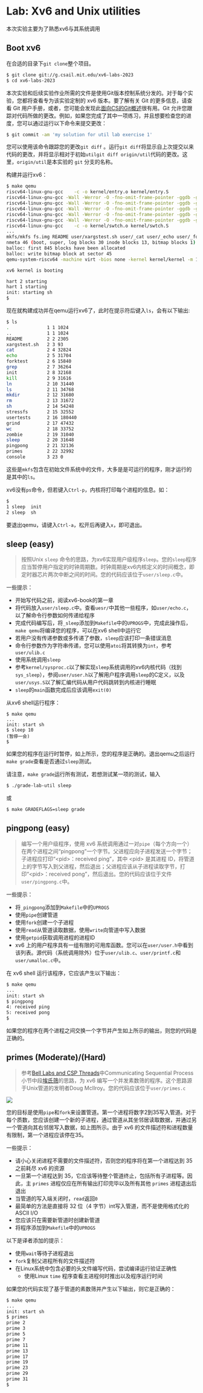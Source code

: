 # Lab: Xv6 and Unix utilities

本次实验主要为了熟悉xv6与其系统调用

## Boot xv6

在合适的目录下`git clone`整个项目。

```bash
$ git clone git://g.csail.mit.edu/xv6-labs-2023
$ cd xv6-labs-2023
```

本次实验和后续实验作业所需的文件是使用Git版本控制系统分发的。对于每个实验，您都将查看专为该实验定制的 xv6 版本。要了解有关 Git 的更多信息，请查看 Git 用户手册，或者，您可能会发现此[面向CS的Git概述](https://eagain.net/articles/git-for-computer-scientists/)很有用。Git 允许您跟踪对代码所做的更改。例如，如果您完成了其中一项练习，并且想要检查您的进度，您可以通过运行以下命令来提交更改：

```bash
$ git commit -am 'my solution for util lab exercise 1'
```

您可以使用该命令跟踪您的更改`git diff` 。运行`git diff`将显示自上次提交以来代码的更改，并将显示相对于初始`utilgit diff origin/util`代码的更改。这里，`origin/util`是本实验的 `git` 分支的名称。

构建并运行xv6：
```bash
$ make qemu
riscv64-linux-gnu-gcc    -c -o kernel/entry.o kernel/entry.S
riscv64-linux-gnu-gcc -Wall -Werror -O -fno-omit-frame-pointer -ggdb -gdwarf-2 -DSOL_UTIL -DLAB_UTIL -MD -mcmodel=medany -ffreestanding -fno-common -nostdlib -mno-relax -I. -fno-stack-protector -fno-pie -no-pie  -c -o kernel/kalloc.o kernel/kalloc.c
riscv64-linux-gnu-gcc -Wall -Werror -O -fno-omit-frame-pointer -ggdb -gdwarf-2 -DSOL_UTIL -DLAB_UTIL -MD -mcmodel=medany -ffreestanding -fno-common -nostdlib -mno-relax -I. -fno-stack-protector -fno-pie -no-pie  -c -o kernel/string.o kernel/string.c
riscv64-linux-gnu-gcc -Wall -Werror -O -fno-omit-frame-pointer -ggdb -gdwarf-2 -DSOL_UTIL -DLAB_UTIL -MD -mcmodel=medany -ffreestanding -fno-common -nostdlib -mno-relax -I. -fno-stack-protector -fno-pie -no-pie  -c -o kernel/main.o kernel/main.c
riscv64-linux-gnu-gcc -Wall -Werror -O -fno-omit-frame-pointer -ggdb -gdwarf-2 -DSOL_UTIL -DLAB_UTIL -MD -mcmodel=medany -ffreestanding -fno-common -nostdlib -mno-relax -I. -fno-stack-protector -fno-pie -no-pie  -c -o kernel/vm.o kernel/vm.c
riscv64-linux-gnu-gcc -Wall -Werror -O -fno-omit-frame-pointer -ggdb -gdwarf-2 -DSOL_UTIL -DLAB_UTIL -MD -mcmodel=medany -ffreestanding -fno-common -nostdlib -mno-relax -I. -fno-stack-protector -fno-pie -no-pie  -c -o kernel/proc.o kernel/proc.c
riscv64-linux-gnu-gcc    -c -o kernel/swtch.o kernel/swtch.S
...
mkfs/mkfs fs.img README user/xargstest.sh user/_cat user/_echo user/_forktest user/_grep user/_init user/_kill user/_ln user/_ls user/_mkdir user/_rm user/_sh user/_stressfs user/_usertests user/_grind user/_wc user/_zombie user/_sleep user/_pingpong user/_primes
nmeta 46 (boot, super, log blocks 30 inode blocks 13, bitmap blocks 1) blocks 1954 total 2000
balloc: first 845 blocks have been allocated
balloc: write bitmap block at sector 45
qemu-system-riscv64 -machine virt -bios none -kernel kernel/kernel -m 128M -smp 3 -nographic -global virtio-mmio.force-legacy=false -drive file=fs.img,if=none,format=raw,id=x0 -device virtio-blk-device,drive=x0,bus=virtio-mmio-bus.0

xv6 kernel is booting

hart 2 starting
hart 1 starting
init: starting sh
$ 
```

现在就构建成功并在qemu运行xv6了，此时在提示符后键入`ls`，会有以下输出:
```bash 
$ ls
.              1 1 1024
..             1 1 1024
README         2 2 2305
xargstest.sh   2 3 93
cat            2 4 32824
echo           2 5 31704
forktest       2 6 15840
grep           2 7 36264
init           2 8 32168
kill           2 9 31616
ln             2 10 31440
ls             2 11 34768
mkdir          2 12 31680
rm             2 13 31672
sh             2 14 54248
stressfs       2 15 32552
usertests      2 16 180440
grind          2 17 47432
wc             2 18 33752
zombie         2 19 31040
sleep          2 20 31648
pingpong       2 21 32136
primes         2 22 32992
console        3 23 0
```

这些是`mkfs`包含在初始文件系统中的文件，大多是是可运行的程序，刚才运行的是其中的`ls`。

xv6没有`ps`命令，但若键入`Ctrl-p`，内核将打印每个进程的信息。如：

```bash
$ 
1 sleep  init
2 sleep  sh
```

要退出qemu，请键入`Ctrl-a`，松开后再键入`x`，即可退出。

## sleep (easy)

> 按照Unix `sleep` 命令的思路，为xv6实现用户级程序`sleep`。您的`sleep`程序应当暂停用户指定的时钟周期数。时钟周期是xv6内核定义的时间概念，即定时器芯片两次中断之间的时间。您的代码应该位于`user/sleep.c`中。

一些提示：
- 开始写代码之前，阅读xv6-book的第一章
- 将代码放入`user/sleep.c`中。查看`uesr/`中其他一些程序，如`user/echo.c`，以了解命令行参数如何传递给程序
- 完成代码编写后，将`_sleep`添加到`Makefile`中的`UPROGS`中，完成此操作后，`make qemu`将编译您的程序，可以在xv6 shell中运行它
- 若用户没有传递参数或多传递了参数，`sleep`应该打印一条错误消息
- 命令行参数作为字符串传递，您可以使用`atoi`将其转换为`int`，参考`user/ulib.c`
- 使用系统调用`sleep`
- 参考`kernel/sysproc.c`以了解实现`sleep`系统调用的xv6内核代码（找到`sys_sleep`），参阅`user/user.h`以了解用户程序调用`sleep`的C定义，以及`user/usys.S`以了解汇编代码从用户代码跳转到内核进行睡眠
- `sleep`的`main`函数完成后应该调用`exit(0)`

从xv6 shell运行程序：
```
$ make qemu
...
init: start sh
$ sleep 10
(暂停一会)
$
```
如果您的程序在运行时暂停，如上所示，您的程序是正确的。退出qemu之后运行`make grade`查看是否通过`sleep`测试。

请注意，`make grade`运行所有测试，若想测试某一项的测试，输入

```bash
$ ./grade-lab-util sleep
```

或

```bash
$ make GRADEFLAGS=sleep grade
```

## pingpong (easy)

> 编写一个用户级程序，使用 xv6 系统调用通过一对`pipe`（每个方向一个）在两个进程之间“pingpong”一个字节。父进程应向子进程发送一个字节；子进程应打印“\<pid\>：received ping”，其中 \<pid\> 是其进程 ID，将管道上的字节写入到父进程，然后退出；父进程应该从子进程读取字节，打印“\<pid\>：received pong”，然后退出。您的代码应该位于文件`user/pingpong.c`中。

一些提示：
- 将`_pingpong`添加到`Makefile`中的`UPROGS`
- 使用`pipe`创建管道
- 使用`fork`创建一个子进程
- 使用`read`从管道读取数据，使用`write`向管道中写入数据
- 使用`getpid`获取调用进程的进程ID
- xv6 上的用户程序具有一组有限的可用库函数。您可以在`user/user.h`中看到该列表。源代码（系统调用除外）位于`user/ulib.c`、`user/printf.c`和`user/umalloc.c`中。

在 xv6 shell 运行该程序，它应该产生以下输出：
```bash
$ make qemu
...
init: start sh
$ pingpong
4: received ping
5: received pong
$
```

如果您的程序在两个进程之间交换一个字节并产生如上所示的输出，则您的代码是正确的。

## primes (Moderate)/(Hard)

> 参考[Bell Labs and CSP Threads](https://swtch.com/~rsc/thread/)中Communicating Sequential Process小节中段[埃氏筛](https://en.wikipedia.org/wiki/Sieve_of_Eratosthenes)的思路，为 xv6 编写一个并发素数筛的程序。这个思路源于Unix管道的发明者Doug McIlroy。您的代码应该位于`user/primes.c`

![](https://swtch.com/~rsc/thread/sieve.gif)

您的目标是使用`pipe`和`fork`来设置管道。第一个进程将数字2到35写入管道。对于每个质数，您应该创建一个新的子进程，通过管道从其坐邻居读取数据，并通过另一个管道向其右邻居写入数据，如上图所示。由于 xv6 的文件描述符和进程数量有限制，第一个进程应该停在35。

一些提示：
- 请小心关闭进程不需要的文件描述符，否则您的程序将在第一个进程达到 35 之前耗尽 xv6 的资源
- 一旦第一个进程达到 35，它应该等待整个管道终止，包括所有子进程等。因此，主 `primes` 进程仅应在所有输出打印完毕以及所有其他 `primes` 进程退出后退出
- 当管道的写入端关闭时，`read`返回`0`
- 最简单的方法是直接将 32 位（4 字节）int写入管道，而不是使用格式化的 ASCII I/O
- 您应该只在需要新管道时创建新管道
- 将程序添加到`Makefile`中的`UPROGS`

以下是译者添加的提示：
- 使用`wait`等待子进程退出
- `fork`复制父进程所有的文件描述符
- 在Linux系统中包含必要的头文件编写代码，尝试编译运行验证正确性
    - 使用Linux `time` 程序查看主进程何时推出以及程序运行时间

如果您的代码实现了基于管道的素数筛并产生以下输出，则它是正确的：
```bash
$ make qemu
...
init: start sh
$ primes
prime 2 
prime 3 
prime 5 
prime 7 
prime 11 
prime 13 
prime 17 
prime 19 
prime 23 
prime 29 
prime 31
$
```

